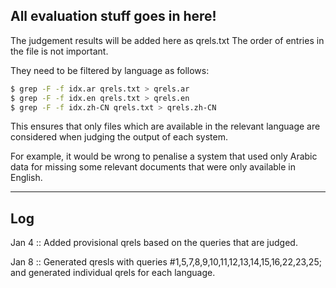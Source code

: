 ## All evaluation stuff goes in here!

The judgement results will be added here as qrels.txt
The order of entries in the file is not important.

They need to be filtered by language as follows:

```bash
$ grep -F -f idx.ar qrels.txt > qrels.ar
$ grep -F -f idx.en qrels.txt > qrels.en
$ grep -F -f idx.zh-CN qrels.txt > qrels.zh-CN
```

This ensures that only files which are available in the relevant language
are considered when judging the output of each system.

For example, it would be wrong to penalise a system that used only Arabic
data for missing some relevant documents that were only available in
English.

---
## Log
Jan 4 :: Added provisional qrels based on the queries that are judged.

Jan 8 :: Generated qresls with queries #1,5,7,8,9,10,11,12,13,14,15,16,22,23,25; and generated individual qrels for each language.
